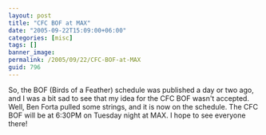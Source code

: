```yaml
---
layout: post
title: "CFC BOF at MAX"
date: "2005-09-22T15:09:00+06:00"
categories: [misc]
tags: []
banner_image: 
permalink: /2005/09/22/CFC-BOF-at-MAX
guid: 796
---
```


So, the BOF (Birds of a Feather) schedule was published a day or two ago, and I was a bit sad to see that my idea for the CFC BOF wasn't accepted. Well, Ben Forta pulled some strings, and it is now on the schedule. The CFC BOF will be at 6:30PM on Tuesday night at MAX. I hope to see everyone there!